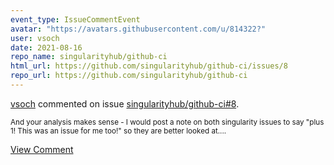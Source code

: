 ```yaml
---
event_type: IssueCommentEvent
avatar: "https://avatars.githubusercontent.com/u/814322?"
user: vsoch
date: 2021-08-16
repo_name: singularityhub/github-ci
html_url: https://github.com/singularityhub/github-ci/issues/8
repo_url: https://github.com/singularityhub/github-ci
---
```


<a href='https://github.com/vsoch' target='_blank'>vsoch</a> commented on issue <a href='https://github.com/singularityhub/github-ci/issues/8' target='_blank'>singularityhub/github-ci#8</a>.

<small>And your analysis makes sense - I would post a note on both singularity issues to say "plus 1! This was an issue for me too!" so they are better looked at....</small>

<a href='https://github.com/singularityhub/github-ci/issues/8' target='_blank'>View Comment</a>